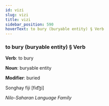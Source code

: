 ```yaml
---
id: vizi
slug: vizi
title: vizi
sidebar_position: 590
hoverText: to bury (buryable entity) § Verb
---
```


### to bury (buryable entity) § Verb

**Verb**: to bury

**Noun**: buryable entity

**Modifier**: buried

Songhay fiji [fid͡ʒi]

*Nilo-Saharan Language Family*